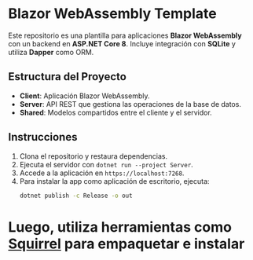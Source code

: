 # Blazor WebAssembly Template

Este repositorio es una plantilla para aplicaciones **Blazor WebAssembly** con un backend en **ASP.NET Core 8**. Incluye integración con **SQLite** y utiliza **Dapper** como ORM.

## Estructura del Proyecto

- **Client**: Aplicación Blazor WebAssembly.
- **Server**: API REST que gestiona las operaciones de la base de datos.
- **Shared**: Modelos compartidos entre el cliente y el servidor.

## Instrucciones

1. Clona el repositorio y restaura dependencias.
2. Ejecuta el servidor con `dotnet run --project Server`.
3. Accede a la aplicación en `https://localhost:7268`.
4. Para instalar la app como aplicación de escritorio, ejecuta: 
   ```bash
   dotnet publish -c Release -o out
# Luego, utiliza herramientas como [Squirrel](https://github.com/Squirrel/Squirrel.Windows) para empaquetar e instalar
